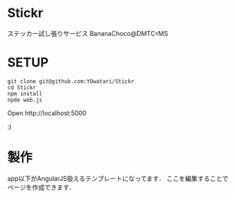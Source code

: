 Stickr
======

ステッカー試し張りサービス BananaChoco@DMTC☓MS

SETUP
======

```
git clone git@github.com:YOwatari/Stickr
cd Stickr
npm install
npde web.js
```

Open http://localhost:5000

:)

製作
======
app以下がAngularJS扱えるテンプレートになってます．
ここを編集することでページを作成できます．